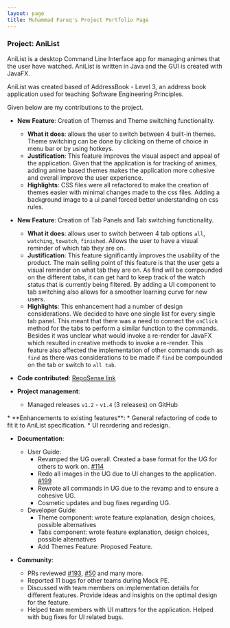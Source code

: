 ```yaml
---
layout: page
title: Muhammad Faruq's Project Portfolio Page
---
```


### Project: AniList
AniList is a desktop Command Line Interface app for managing animes that the user have watched. AniList is written in Java and the GUI is created with JavaFX.

AniList was created based of AddressBook - Level 3, an address book application used for teaching Software Engineering Principles.

Given below are my contributions to the project.

* **New Feature**: Creation of Themes and Theme switching functionality.
  * **What it does**: allows the user to switch between 4 built-in themes. Theme switching can be done by clicking on theme of choice in menu bar or by using hotkeys.
  * **Justification**: This feature improves the visual aspect and appeal of the application. Given that the application is for tracking of animes, adding anime based themes makes the application more cohesive and overall improve the user experience.
  * **Highlights**: CSS files were all refactored to make the creation of themes easier with minimal changes made to the css files. Adding a background image to a ui panel forced better understanding on css rules.

* **New Feature**: Creation of Tab Panels and Tab switching functionality.
  * **What it does**: allows user to switch between 4 tab options `all`, `watching`, `towatch`, `finished`. Allows the user to have a visual reminder of which tab they are on.
  * **Justification**: This feature significantly improves the usability of the product. The main selling point of this feature is that the user gets a visual reminder on what tab they are on. As find will be compounded on the different tabs, it can get hard to keep track of the watch status that is currently being filtered. By adding a UI component to tab switching also allows for a smoother learning curve for new users.
  * **Highlights**: This enhancement had a number of design considerations. We decided to have one single list for every single tab panel. This meant that there was a need to connect the `onClick` method for the tabs to perform a similar function to the commands. Besides it was unclear what would invoke a re-render for JavaFX which resulted in creative methods to invoke a re-render. This feature also affected the implementation of other commands such as `find` as there was considerations to be made if `find` be compounded on the tab or switch to `all tab`.

* **Code contributed**: [RepoSense link](https://nus-cs2103-ay2122s1.github.io/tp-dashboard/?search=faruq&sort=groupTitle&sortWithin=title&since=2021-09-17&timeframe=commit&mergegroup=&groupSelect=groupByRepos&breakdown=false&tabOpen=true&tabType=authorship&tabAuthor=muhammad-faruq&tabRepo=AY2122S1-CS2103T-T10-4%2Ftp%5Bmaster%5D&authorshipIsMergeGroup=false&authorshipFileTypes=docs~functional-code~test-code&authorshipIsBinaryFileTypeChecked=false)

* **Project management**:
  * Managed releases `v1.2` - `v1.4` (3 releases) on GitHub
<div style="page-break-after: always;"></div>
* **Enhancements to existing features**:
  * General refactoring of code to fit it to AniList specification.
  * UI reordering and redesign.

* **Documentation**:
  * User Guide:
    * Revamped the UG overall. Created a base format for the UG for others to work on. [#114](https://github.com/AY2122S1-CS2103T-T10-4/tp/pull/114/commits/ee00bafdbc7a241258c851d885bfe12eb5b85b86)
    * Redo all images in the UG due to UI changes to the application. [#199](https://github.com/AY2122S1-CS2103T-T10-4/tp/pull/199)
    * Rewrote all commands in UG due to the revamp and to ensure a cohesive UG.
    * Cosmetic updates and bug fixes regarding UG.
  * Developer Guide:
    * Theme component: wrote feature explanation, design choices, possible alternatives
    * Tabs component: wrote feature explanation, design choices, possible alternatives
    * Add Themes Feature: Proposed Feature.

* **Community**:
  * PRs reviewed [#193](https://github.com/AY2122S1-CS2103T-T10-4/tp/pull/193), [#50](https://github.com/AY2122S1-CS2103T-T10-4/tp/pull/50) and many more.
  * Reported 11 bugs for other teams during Mock PE.
  * Discussed with team members on implementation details for different features. Provide ideas and insights on the optimal design for the feature.
  * Helped team members with UI matters for the application. Helped with bug fixes for UI related bugs.
